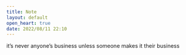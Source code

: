 ```yaml
---
title: Note
layout: default
open_heart: true
date: 2022/08/11 22:10
---
```


it’s never anyone’s business unless someone makes it their business
